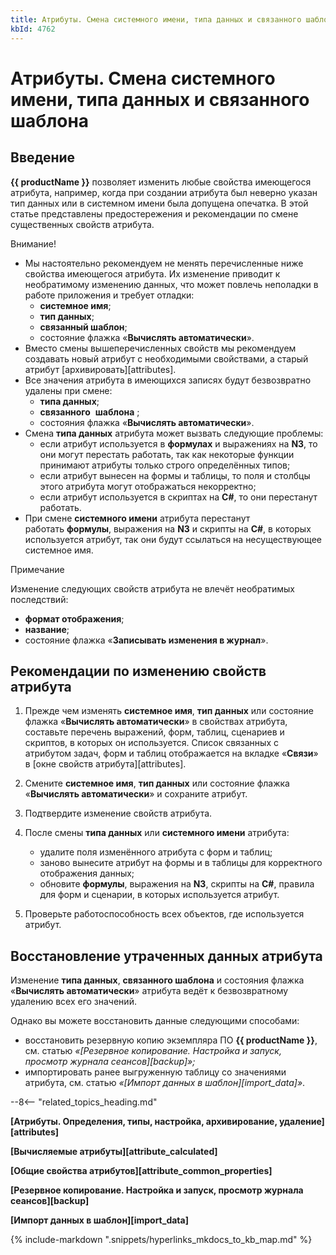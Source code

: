 ```yaml
---
title: Атрибуты. Смена системного имени, типа данных и связанного шаблона
kbId: 4762
---
```


# Атрибуты. Смена системного имени, типа данных и связанного шаблона

## Введение

**{{ productName }}** позволяет изменить любые свойства имеющегося атрибута, например, когда при создании атрибута был неверно указан тип данных или в системном имени была допущена опечатка. В этой статье представлены предостережения и рекомендации по смене существенных свойств атрибута.

Внимание!

- Мы настоятельно рекомендуем не менять перечисленные ниже свойства имеющегося атрибута. Их изменение приводит к необратимому изменению данных, что может повлечь неполадки в работе приложения и требует отладки:
    - **системное имя**;
    - **тип данных**;
    - **связанный шаблон**;
    - состояние флажка «**Вычислять автоматически**».
- Вместо смены вышеперечисленных свойств мы рекомендуем создавать новый атрибут с необходимыми свойствами, а старый атрибут [архивировать][attributes].
- Все значения атрибута в имеющихся записях будут безвозвратно удалены при смене:
    - **типа данных**;
    - **связанного**   **шаблона**  ;
    - состояния флажка «**Вычислять автоматически**».
- Смена **типа данных** атрибута может вызвать следующие проблемы:
    - если атрибут используется в **формулах** и выражениях на **N3**, то они могут перестать работать, так как некоторые функции принимают атрибуты только строго определённых типов;
    - если атрибут вынесен на формы и таблицы, то поля и столбцы этого атрибута могут отображаться некорректно;
    - если атрибут используется в скриптах на **C#**, то они перестанут работать.
- При смене **системного имени** атрибута перестанут работать **формулы**, выражения на **N3** и скрипты на **C#**, в которых используется атрибут, так они будут ссылаться на несуществующее системное имя.

Примечание

Изменение следующих свойств атрибута не влечёт необратимых последствий:

- **формат отображения**;
- **название**;
- состояние флажка «**Записывать изменения в журнал**».

## Рекомендации по изменению свойств атрибута

1. Прежде чем изменять **системное имя**, **тип данных** или состояние флажка «**Вычислять автоматически**» в свойствах атрибута, составьте перечень выражений, форм, таблиц, сценариев и скриптов, в которых он используется. Список связанных с атрибутом задач, форм и таблиц отображается на вкладке «**Связи**» в [окне свойств атрибута][attributes].
2. Смените **системное имя**, **тип данных** или состояние флажка «**Вычислять автоматически**» и сохраните атрибут.
3. Подтвердите изменение свойств атрибута.
4. После смены **типа данных** или **системного имени** атрибута:

    - удалите поля изменённого атрибута с форм и таблиц;
    - заново вынесите атрибут на формы и в таблицы для корректного отображения данных;
    - обновите **формулы**, выражения на **N3**, скрипты на **C#**, правила для форм и сценарии, в которых используется атрибут.
5. Проверьте работоспособность всех объектов, где используется атрибут.

## Восстановление утраченных данных атрибута

Изменение **типа данных**, **связанного шаблона** и состояния флажка «**Вычислять автоматически**» атрибута ведёт к безвозвратному удалению всех его значений.

Однако вы можете восстановить данные следующими способами:

- восстановить резервную копию экземпляра ПО **{{ productName }}**, см. статью *«[Резервное копирование. Настройка и запуск, просмотр журнала сеансов][backup]»;*
- импортировать ранее выгруженную таблицу со значениями атрибута, см. статью *«[Импорт данных в шаблон][import_data]»*.

--8<-- "related_topics_heading.md"

**[Атрибуты. Определения, типы, настройка, архивирование, удаление][attributes]**

**[Вычисляемые атрибуты][attribute_calculated]**

**[Общие свойства атрибутов][attribute_common_properties]**

**[Резервное копирование. Настройка и запуск, просмотр журнала сеансов][backup]**

**[Импорт данных в шаблон][import_data]**



{% include-markdown ".snippets/hyperlinks_mkdocs_to_kb_map.md" %}
